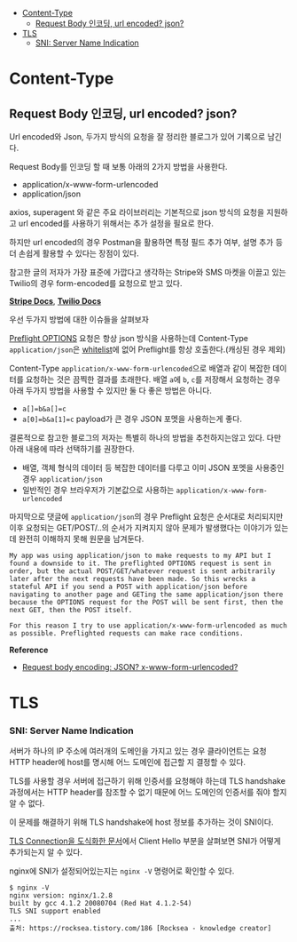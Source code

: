 - [Content-Type](#content-type)
  - [Request Body 인코딩, url encoded? json?](#request-body-인코딩-url-encoded-json)
- [TLS](#tls)
    - [SNI: Server Name Indication](#sni-server-name-indication)

# Content-Type

## Request Body 인코딩, url encoded? json?

Url encoded와 Json, 두가지 방식의 요청을 잘 정리한 블로그가 있어 기록으로 남긴다.

Request Body를 인코딩 할 때 보통 아래의 2가지 방법을 사용한다.
- application/x-www-form-urlencoded
- application/json

axios, superagent 와 같은 주요 라이브러리는 기본적으로 json 방식의 요청을 지원하고 url encoded를 사용하기 위해서는 추가 설정을 필요로 한다.

하지만 url encoded의 경우 Postman을 활용하면 특정 필드 추가 여부, 설명 추가 등 더 손쉽게 활용할 수 있다는 장점이 있다.

참고한 글의 저자가 가장 표준에 가깝다고 생각하는 Stripe와 SMS 마켓을 이끌고 있는 Twilio의 경우 form-encoded를 요청으로 받고 있다.

**[Stripe Docs](https://stripe.com/docs/api)**, **[Twilio Docs](https://www.twilio.com/docs/usage/requests-to-twilio#post)**

우선 두가지 방법에 대한 이슈들을 살펴보자

[Preflight OPTIONS](https://developer.mozilla.org/en-US/docs/Web/HTTP/CORS#Preflighted_requests) 요청은 항상 json 방식을 사용하는데 Content-Type `application/json`은 [whitelist](https://developer.mozilla.org/en-US/docs/Web/HTTP/CORS#Simple_requests)에 없어 Preflight를 항상 호출한다.(캐싱된 경우 제외)

Content-Type `application/x-www-form-urlencoded`으로 배열과 같이 복잡한 데이터를 요청하는 것은 끔찍한 결과를 초래한다.
배열 `a`에 `b`, `c`를 저장해서 요청하는 경우 아래 두가지 방법을 사용할 수 있지만 둘 다 좋은 방법은 아니다.
- `a[]=b&a[]=c`
- `a[0]=b&a[1]=c`
payload가 큰 경우 JSON 포멧을 사용하는게 좋다.

결론적으로 참고한 블로그의 저자는 특별히 하나의 방법을 추천하지는않고 있다. 다만 아래 내용에 따라 선택하기를 권장한다.

- 배열, 객체 형식의 데이터 등 복잡한 데이터를 다루고 이미 JSON 포멧을 사용중인 경우 `application/json`
- 일반적인 경우 브라우저가 기본값으로 사용하는 `application/x-www-form-urlencoded`

마지막으로 댓글에 `application/json`의 경우 Preflight 요청은 순서대로 처리되지만 이후 요청되는 GET/POST/..의 순서가 지켜지지 않아 문제가 발생했다는 이야기가 있는데 완전히 이해하지 못해 원문을 남겨둔다.

```
My app was using application/json to make requests to my API but I found a downside to it. The preflighted OPTIONS request is sent in order, but the actual POST/GET/whatever request is sent arbitrarily later after the next requests have been made. So this wrecks a stateful API if you send a POST with application/json before navigating to another page and GETing the same application/json there because the OPTIONS request for the POST will be sent first, then the next GET, then the POST itself.

For this reason I try to use application/x-www-form-urlencoded as much as possible. Preflighted requests can make race conditions.
```

**Reference**

- [Request body encoding: JSON? x-www-form-urlencoded?](https://dev.to/bcanseco/request-body-encoding-json-x-www-form-urlencoded-ad9)

# TLS

### SNI: Server Name Indication

서버가 하나의 IP 주소에 여러개의 도메인을 가지고 있는 경우 클라이언트는 요청 HTTP header에 host를 명시해 어느 도메인에 접근할 지 결정할 수 있다.

TLS를 사용할 경우 서버에 접근하기 위해 인증서를 요청해야 하는데 TLS handshake 과정에서는 HTTP header를 참조할 수 없기 때문에 어느 도메인의 인증서를 줘야 할지 알 수 없다.

이 문제를 해결하기 위해 TLS handshake에 host 정보를 추가하는 것이 SNI이다.

[TLS Connection을 도식화한 문서](https://tls.ulfheim.net/)에서 Client Hello 부분을 살펴보면 SNI가 어떻게 추가되는지 알 수 있다.

nginx에 SNI가 설정되어있는지는 `nginx -V` 명령어로 확인할 수 있다.

```
$ nginx -V
nginx version: nginx/1.2.8
built by gcc 4.1.2 20080704 (Red Hat 4.1.2-54)
TLS SNI support enabled
...
출처: https://rocksea.tistory.com/186 [Rocksea - knowledge creator]
```
